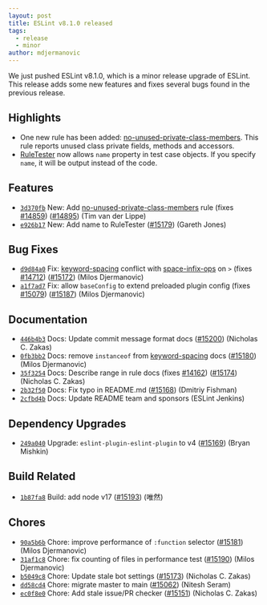 ```yaml
---
layout: post
title: ESLint v8.1.0 released
tags:
  - release
  - minor
author: mdjermanovic
---
```


We just pushed ESLint v8.1.0, which is a minor release upgrade of ESLint. This release adds some new features and fixes several bugs found in the previous release.


## Highlights

* One new rule has been added: [no-unused-private-class-members](/docs/rules/no-unused-private-class-members). This rule reports unused class private fields, methods and accessors.
* [RuleTester](/docs/developer-guide/nodejs-api#ruletester) now allows `name` property in test case objects. If you specify `name`, it will be output instead of the code.






## Features


* [`3d370fb`](https://github.com/eslint/eslint/commit/3d370fb3596ccd3463c29f1a7a1e3f321dd8083a) New: Add [no-unused-private-class-members](/docs/rules/no-unused-private-class-members) rule (fixes [#14859](https://github.com/eslint/eslint/issues/14859)) ([#14895](https://github.com/eslint/eslint/issues/14895)) (Tim van der Lippe)
* [`e926b17`](https://github.com/eslint/eslint/commit/e926b1735c77bf55abc1150b060a535a6c4e2778) New: Add name to RuleTester ([#15179](https://github.com/eslint/eslint/issues/15179)) (Gareth Jones)






## Bug Fixes


* [`d9d84a0`](https://github.com/eslint/eslint/commit/d9d84a060362efbaac727f18e3a790098bf0bc4b) Fix: [keyword-spacing](/docs/rules/keyword-spacing) conflict with [space-infix-ops](/docs/rules/space-infix-ops) on `>` (fixes [#14712](https://github.com/eslint/eslint/issues/14712)) ([#15172](https://github.com/eslint/eslint/issues/15172)) (Milos Djermanovic)
* [`a1f7ad7`](https://github.com/eslint/eslint/commit/a1f7ad77e2da00ac7d6daade547fe6bef4ef6003) Fix: allow `baseConfig` to extend preloaded plugin config (fixes [#15079](https://github.com/eslint/eslint/issues/15079)) ([#15187](https://github.com/eslint/eslint/issues/15187)) (Milos Djermanovic)




## Documentation


* [`446b4b3`](https://github.com/eslint/eslint/commit/446b4b3583f90dba7e0ac347b57db013aecc101d) Docs: Update commit message format docs ([#15200](https://github.com/eslint/eslint/issues/15200)) (Nicholas C. Zakas)
* [`0fb3bb2`](https://github.com/eslint/eslint/commit/0fb3bb2af3301c92ccd46ece739644a17df89bab) Docs: remove `instanceof` from [keyword-spacing](/docs/rules/keyword-spacing) docs ([#15180](https://github.com/eslint/eslint/issues/15180)) (Milos Djermanovic)
* [`35f3254`](https://github.com/eslint/eslint/commit/35f3254d5f8027f75a6cb35b58bea10037003be8) Docs: Describe range in rule docs (fixes [#14162](https://github.com/eslint/eslint/issues/14162)) ([#15174](https://github.com/eslint/eslint/issues/15174)) (Nicholas C. Zakas)
* [`2b32f50`](https://github.com/eslint/eslint/commit/2b32f50460d6858367b25df20b7a717528891e0d) Docs: Fix typo in README.md ([#15168](https://github.com/eslint/eslint/issues/15168)) (Dmitriy Fishman)
* [`2cfbd4b`](https://github.com/eslint/eslint/commit/2cfbd4bfd90b31cd728d6595bd1e36667715c84d) Docs: Update README team and sponsors (ESLint Jenkins)




## Dependency Upgrades


* [`249a040`](https://github.com/eslint/eslint/commit/249a04070f88d2c895af3b78d60d2eff2730730e) Upgrade: `eslint-plugin-eslint-plugin` to v4 ([#15169](https://github.com/eslint/eslint/issues/15169)) (Bryan Mishkin)




## Build Related


* [`1b87fa8`](https://github.com/eslint/eslint/commit/1b87fa835892d9da3b945db763196715d8088090) Build: add node v17 ([#15193](https://github.com/eslint/eslint/issues/15193)) (唯然)




## Chores


* [`90a5b6b`](https://github.com/eslint/eslint/commit/90a5b6b4aeff7343783f85418c683f2c9901ab07) Chore: improve performance of `:function` selector ([#15181](https://github.com/eslint/eslint/issues/15181)) (Milos Djermanovic)
* [`31af1c8`](https://github.com/eslint/eslint/commit/31af1c8770c7dac9e9686a0549af329abe5a795b) Chore: fix counting of files in performance test ([#15190](https://github.com/eslint/eslint/issues/15190)) (Milos Djermanovic)
* [`b5049c8`](https://github.com/eslint/eslint/commit/b5049c89a00f1a0da59ecaee74b9b024ef3c3621) Chore: Update stale bot settings ([#15173](https://github.com/eslint/eslint/issues/15173)) (Nicholas C. Zakas)
* [`dd58cd4`](https://github.com/eslint/eslint/commit/dd58cd4afa6ced9016c091fc99a702c97a3e44f0) Chore: migrate master to main ([#15062](https://github.com/eslint/eslint/issues/15062)) (Nitesh Seram)
* [`ec0f8e0`](https://github.com/eslint/eslint/commit/ec0f8e0bb7d7ce502ca68fcd13ac323eb6307455) Chore: Add stale issue/PR checker ([#15151](https://github.com/eslint/eslint/issues/15151)) (Nicholas C. Zakas)
